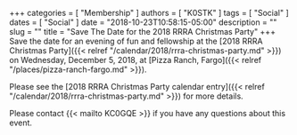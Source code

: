 +++
categories = [ "Membership" ]
authors = [ "K0STK" ]
tags = [ "Social" ]
dates = [ "Social" ]
date = "2018-10-23T10:58:15-05:00"
description = ""
slug = ""
title = "Save The Date for the 2018 RRRA Christmas Party"
+++
Save the date for an evening of fun and fellowship
at the 
[2018 RRRA Christmas Party]({{< relref "/calendar/2018/rrra-christmas-party.md" >}})
on Wednesday, December 5, 2018, at
[Pizza Ranch, Fargo]({{< relref "/places/pizza-ranch-fargo.md" >}}).

Please see the
[2018 RRRA Christmas Party calendar entry]({{< relref "/calendar/2018/rrra-christmas-party.md" >}})
for more details.

Please contact {{< mailto KC0GQE >}}&nbsp;if you have any questions
about this event.
<!--more-->
